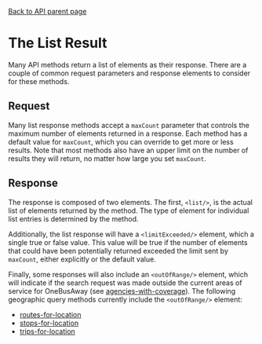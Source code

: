 [Back to API parent page](../index.html)

# The List Result

Many API methods return a list of elements as their response.  There are a couple of common request parameters and response elements to consider for these methods.

## Request

Many list response methods accept a `maxCount` parameter that controls the maximum number of elements returned in a response.  Each method has a default value for `maxCount`, which you can override to get more or less results.  Note that most methods also have an upper limit on the number of results they will return, no matter how large you set `maxCount`.

## Response

The response is composed of two elements.  The first, `<list/>`, is the actual list of elements returned by the method.  The type of element for individual list entries is determined by the method.

Additionally, the list response will have a `<limitExceeded/>` element, which a single true or false value.  This value will be true if the number of elements that could have been potentially returned exceeded the limit sent by `maxCount`, either explicitly or the default value.

Finally, some responses will also include an `<outOfRange/>` element, which will indicate if the search request was made outside the current areas of service for OneBusAway (see [agencies-with-coverage](../methods/agencies-with-coverage.html)).  The following geographic query methods currently include the `<outOfRange/>` element:

* [routes-for-location](../methods/routes-for-location.html)
* [stops-for-location](../methods/stops-for-location.html)
* [trips-for-location](../methods/trips-for-location.html)

